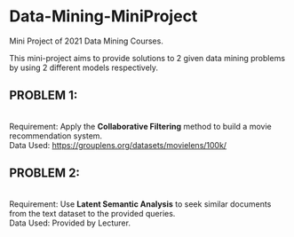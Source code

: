 # Data-Mining-MiniProject
Mini Project of 2021 Data Mining Courses.

This mini-project aims to provide solutions to 2 given data mining problems by using 2 different models respectively.
<br />
## PROBLEM 1:
<br>Requirement: Apply the **Collaborative Filtering** method to build a movie recommendation system. 
<br>Data Used:  https://grouplens.org/datasets/movielens/100k/
<br />
## PROBLEM 2:
<br>Requirement: Use **Latent Semantic Analysis** to seek similar documents from the text dataset to the provided queries.
<br>Data Used: Provided by Lecturer.

